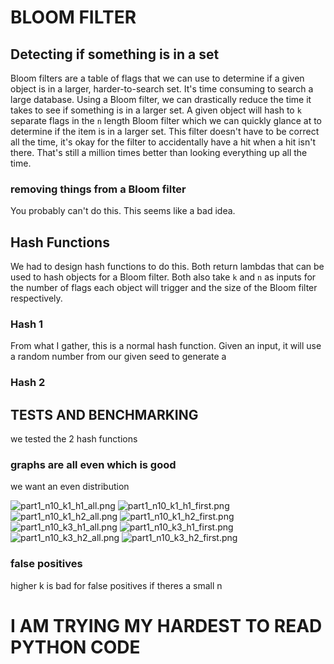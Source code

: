 # BLOOM FILTER

## Detecting if something is in a set 

Bloom filters are a table of flags that we can use to determine if a given object is in a larger, harder-to-search set. It's time 
consuming to search a large database. Using a Bloom filter, we can drastically reduce the time it takes to see if something is in
a larger set. A given object will hash to `k` separate flags in the `n` length Bloom filter which we can quickly glance at to 
determine if the item is in a larger set. This filter doesn't have to be correct all the time, it's okay for the filter to 
accidentally have a hit when a hit isn't there. That's still a million times better than looking everything up all the time.

### removing things from a Bloom filter
You probably can't do this. This seems like a bad idea.

## Hash Functions
We had to design hash functions to do this. Both return lambdas that can be used to hash objects for a Bloom filter. Both also take 
`k` and `n` as inputs for the number of flags each object will trigger and the size of the Bloom filter respectively. 

### Hash 1
From what I gather, this is a normal hash function. Given an input, it will use a random number from our given seed to generate a 


### Hash 2


## TESTS AND BENCHMARKING
we tested the 2 hash functions

### graphs are all even which is good
we want an even distribution

![part1_n10_k1_h1_all.png](data/part1_n10_k1_h1_all.png)
![part1_n10_k1_h1_first.png](data/part1_n10_k1_h1_first.png)
![part1_n10_k1_h2_all.png](data/part1_n10_k1_h2_all.png)
![part1_n10_k1_h2_first.png](data/part1_n10_k1_h2_first.png)
![part1_n10_k3_h1_all.png](data/part1_n10_k3_h1_all.png)
![part1_n10_k3_h1_first.png](data/part1_n10_k3_h1_first.png)
![part1_n10_k3_h2_all.png](data/part1_n10_k3_h2_all.png)
![part1_n10_k3_h2_first.png](data/part1_n10_k3_h2_first.png)


### false positives
higher k is bad for false positives if theres a small n









# I AM TRYING MY HARDEST TO READ PYTHON CODE
